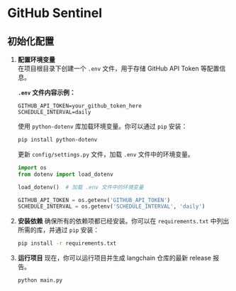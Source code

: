 # GitHub Sentinel

## 初始化配置

1. **配置环境变量**  
   在项目根目录下创建一个 `.env` 文件，用于存储 GitHub API Token 等配置信息。

   **`.env` 文件内容示例：**
   ```env
   GITHUB_API_TOKEN=your_github_token_here
   SCHEDULE_INTERVAL=daily
   ```

   使用 `python-dotenv` 库加载环境变量。你可以通过 `pip` 安装：

   ```bash
   pip install python-dotenv
   ```

   更新 `config/settings.py` 文件，加载 `.env` 文件中的环境变量。

   ```python
   import os
   from dotenv import load_dotenv

   load_dotenv()  # 加载 .env 文件中的环境变量

   GITHUB_API_TOKEN = os.getenv('GITHUB_API_TOKEN')
   SCHEDULE_INTERVAL = os.getenv('SCHEDULE_INTERVAL', 'daily')
   ```

2. **安装依赖**
   确保所有的依赖项都已经安装。你可以在 `requirements.txt` 中列出所需的库，并通过 `pip` 安装：

   ```bash
   pip install -r requirements.txt
   ```

3. **运行项目**
   现在，你可以运行项目并生成 langchain 仓库的最新 release 报告。

   ```bash
   python main.py
   ```
